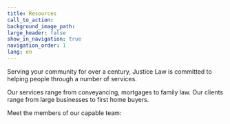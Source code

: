 ```yaml
---
title: Resources
call_to_action: 
background_image_path:
large_header: false
show_in_navigation: true
navigation_order: 1
lang: en
---
```


Serving your community for over a century, Justice Law is committed to helping people through a number of services.

Our services range from conveyancing, mortgages to family law. Our clients range from large businesses to first home buyers.

Meet the members of our capable team:



